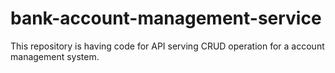 # bank-account-management-service
This repository is having code for API serving CRUD operation for a account management system.

